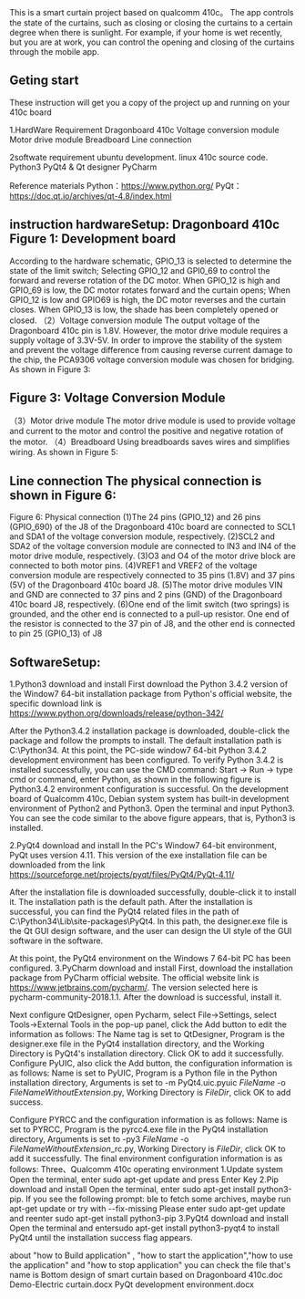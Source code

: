 This is a smart curtain project based on qualcomm 410c。 The app controls the state of the curtains, such as closing or closing the curtains to a certain degree when there is sunlight. For example, if your home is wet recently, but you are at work, you can control the opening and closing of the curtains through the mobile app.

Geting start
-------
These instruction will get you a copy of the project up and running on your 410c board

1.HardWare Requirement Dragonboard 410c Voltage conversion module Motor drive module Breadboard Line connection

2softwate requirement ubuntu development. linux 410c source code. Python3 PyQt4 & Qt designer PyCharm

Reference materials Python：https://www.python.org/ PyQt：https://doc.qt.io/archives/qt-4.8/index.html

instruction hardwareSetup: 
Dragonboard 410c
Figure 1: Development board
-----
According to the hardware schematic, GPIO_13 is selected to determine the state of the limit switch; Selecting GPIO_12 and GPI0_69 to control the forward and reverse rotation of the DC motor. When GPIO_12 is high and GPIO_69 is low, the DC motor rotates forward and the curtain opens; When GPIO_12 is low and GPIO69 is high, the DC motor reverses and the curtain closes. When GPIO_13 is low, the shade has been completely opened or closed.
（2）Voltage conversion module The output voltage of the Dragonboard 410c pin is 1.8V. However, the motor drive module requires a supply voltage of 3.3V-5V. In order to improve the stability of the system and prevent the voltage difference from causing reverse current damage to the chip, the PCA9306 voltage conversion module was chosen for bridging. As shown in Figure 3:

Figure 3: Voltage Conversion Module
-------
（3）Motor drive module The motor drive module is used to provide voltage and current to the motor and control the positive and negative rotation of the motor. （4）Breadboard Using breadboards saves wires and simplifies wiring. As shown in Figure 5:

Line connection The physical connection is shown in Figure 6:
------
Figure 6: Physical connection (1)The 24 pins (GPIO_12) and 26 pins (GPIO_690) of the J8 of the Dragonboard 410c board are connected to SCL1 and SDA1 of the voltage conversion module, respectively. (2)SCL2 and SDA2 of the voltage conversion module are connected to IN3 and IN4 of the motor drive module, respectively. (3)O3 and O4 of the motor drive block are connected to both motor pins. (4)VREF1 and VREF2 of the voltage conversion module are respectively connected to 35 pins (1.8V) and 37 pins (5V) of the Dragonboard 410c board J8. (5)The motor drive modules VIN and GND are connected to 37 pins and 2 pins (GND) of the Dragonboard 410c board J8, respectively. (6)One end of the limit switch (two springs) is grounded, and the other end is connected to a pull-up resistor. One end of the resistor is connected to the 37 pin of J8, and the other end is connected to pin 25 (GPIO_13) of J8

SoftwareSetup:
-----
1.Python3 download and install First download the Python 3.4.2 version of the Window7 64-bit installation package from Python's official website, the specific download link is https://www.python.org/downloads/release/python-342/

After the Python3.4.2 installation package is downloaded, double-click the package and follow the prompts to install. The default installation path is C:\Python34. At this point, the PC-side window7 64-bit Python 3.4.2 development environment has been configured. To verify Python 3.4.2 is installed successfully, you can use the CMD command: Start -> Run -> type cmd or command, enter Python, as shown in the following figure is Python3.4.2 environment configuration is successful. On the development board of Qualcomm 410c, Debian system system has built-in development environment of Python2 and Python3. Open the terminal and input Python3. You can see the code similar to the above figure appears, that is, Python3 is installed.

2.PyQt4 download and install In the PC's Window7 64-bit environment, PyQt uses version 4.11. This version of the exe installation file can be downloaded from the link https://sourceforge.net/projects/pyqt/files/PyQt4/PyQt-4.11/

After the installation file is downloaded successfully, double-click it to install it. The installation path is the default path. After the installation is successful, you can find the PyQt4 related files in the path of C:\Python34\Lib\site-packages\PyQt4. In this path, the designer.exe file is the Qt GUI design software, and the user can design the UI style of the GUI software in the software.

At this point, the PyQt4 environment on the Windows 7 64-bit PC has been configured. 3.PyCharm download and install First, download the installation package from PyCharm official website. The official website link is https://www.jetbrains.com/pycharm/. The version selected here is pycharm-community-2018.1.1. After the download is successful, install it.

Next configure QtDesigner, open Pycharm, select File->Settings, select Tools->External Tools in the pop-up panel, click the Add button to edit the information as follows: The Name tag is set to QtDesigner, Program is the designer.exe file in the PyQt4 installation directory, and the Working Directory is PyQt4's installation directory. Click OK to add it successfully. Configure PyUIC, also click the Add button, the configuration information is as follows: Name is set to PyUIC, Program is a Python file in the Python installation directory, Arguments is set to -m PyQt4.uic.pyuic $FileName$ -o $FileNameWithoutExtension$.py, Working Directory is $FileDir$, click OK to add success.

Configure PYRCC and the configuration information is as follows: Name is set to PYRCC, Program is the pyrcc4.exe file in the PyQt4 installation directory, Arguments is set to -py3 $FileName$ -o $FileNameWithoutExtension$_rc.py, Working Directory is $FileDir$, click OK to add it successfully. The final environment configuration information is as follows: Three、Qualcomm 410c operating environment 1.Update system Open the terminal, enter sudo apt-get update and press Enter Key 2.Pip download and install Open the terminal, enter sudo apt-get install python3-pip. If you see the following prompt: ble to fetch some archives, maybe run apt-get update or try with --fix-missing Please enter sudo apt-get update and reenter sudo apt-get install python3-pip 3.PyQt4 download and install Open the terminal and entersudo apt-get install python3-pyqt4 to install PyQt4 until the installation success flag appears.

about "how to Build application" , "how to start the application","how to use the application" and "how to stop application" you can check the file that's name is Bottom design of smart curtain based on Dragonboard 410c.doc Demo-Electric curtain.docx PyQt development environment.docx
